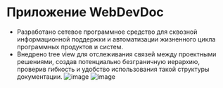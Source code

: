 # Приложение WebDevDoc
* Разработано сетевое программное средство для сквозной информационной поддержки и автоматизации жизненного цикла программных продуктов и систем.
* Внедрено tree view для отслеживания связей между проектными решениями, создав потенциально безграничную иерархию, проверив гибкость и удобство использования такой структуры документации.
![image](https://github.com/xanna-ai/WebDevDoc/assets/85250540/f36d24b8-1929-4733-a18b-c52cf194204c)
![image](https://github.com/xanna-ai/WebDevDoc/assets/85250540/66ca75e3-4f71-41e4-b1de-db1d58d1879a)
